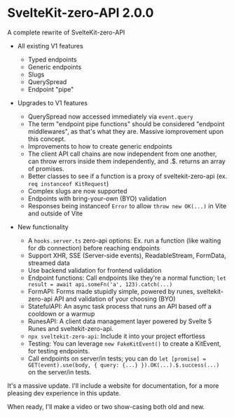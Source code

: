 # SvelteKit-zero-API 2.0.0

A complete rewrite of SvelteKit-zero-API

- All existing V1 features
  - Typed endpoints
  - Generic endpoints
  - Slugs
  - QuerySpread
  - Endpoint "pipe"

- Upgrades to V1 features
  - QuerySpread now accessed immediately via `event.query`
  - The term "endpoint pipe functions" should be considered "endpoint middlewares", as that's what they are. Massive iomprovement upon this concept.
  - Improvements to how to create generic endpoints
  - The client API call chains are now independent from one another, can throw errors inside them independently, and .$. returns an array of promises.
  - Better classes to see if a function is a proxy of sveltekit-zero-api (ex. `req instanceof KitRequest`)
  - Complex slugs are now supported
  - Endpoints with bring-your-own (BYO) validation
  - Responses being instanceof `Error` to allow `throw new OK(...)` in Vite and outside of Vite

- New functionality
  - A `hooks.server.ts` zero-api options: Ex. run a function (like waiting for db connection) before reaching endpoints
  - Support XHR, SSE (Server-side events), ReadableStream, FormData, streamed data
  - Use backend validation for frontend validation
  - Endpoint functions: Call endpoints like they're a normal function; `let result = await api.someFn('a', 123).catch(...)`
  - FormAPI: Forms made stupidly simple, powered by runes, sveltekit-zero-api API and validation of your choosing (BYO)
  - StatefulAPI: An async task process that runs an API based off a cooldown or a warmup
  - RunesAPI: A client data management layer powered by Svelte 5 Runes and sveltekit-zero-api.
  - `npx sveltekit-zero-api`: Include it into your project effortless
  - Testing: You can leverage `new FakeKitEvent()` to create a KitEvent, for testing endpoints.
  - Call endpoints on server/in tests; you can do `let [promise] = GET(event).use(body, { query: {...} }).OK(...).$.success(...)` on the server/in tests.

It's a massive update. I'll include a website for documentation, for a more pleasing dev experience in this update.

When ready, I'll make a video or two show-casing both old and new.